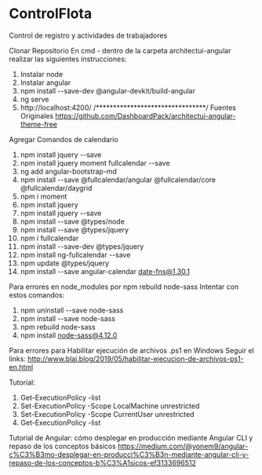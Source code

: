 # ControlFlota
Control de registro y actividades de trabajadores

Clonar Repositorio
En cmd - dentro de la carpeta architectui-angular realizar las siguientes instrucciones:
1) Instalar node 
2) Instalar angular  
3) npm install --save-dev @angular-devkit/build-angular
4) ng serve
5) http://localhost:4200/
/********************************/
Fuentes Originales
https://github.com/DashboardPack/architectui-angular-theme-free

Agregar Comandos de calendario
1) npm install jquery --save
2) npm install jquery moment fullcalendar --save
3) ng add angular-bootstrap-md
4) npm install --save @fullcalendar/angular @fullcalendar/core @fullcalendar/daygrid
5) npm i moment
6) npm install jquery
7) npm install jquery --save
8) npm install --save @types/node
10) npm install --save @types/jquery
11) npm i fullcalendar
12) npm install --save-dev @types/jquery
13) npm install ng-fullcalendar --save
14) npm update @types/jquery
15) npm install --save angular-calendar date-fns@1.30.1

Para errores en node_modules por npm rebuild node-sass
Intentar con estos comandos:
1) npm uninstall --save node-sass
2) npm install --save node-sass
3) npm rebuild node-sass
4) npm install node-sass@4.12.0


 Para errores para Habilitar ejecución de archivos .ps1 en Windows
 Seguir el links:
 http://www.blai.blog/2019/05/habilitar-ejecucion-de-archivos-ps1-en.html
 
 Tutorial:
 1) Get-ExecutionPolicy -list
 2) Set-ExecutionPolicy -Scope LocalMachine unrestricted
 3) Set-ExecutionPolicy -Scope CurrentUser unrestricted
 4) Get-ExecutionPolicy -list
 
 Tutorial de Angular: cómo desplegar en producción mediante Angular CLI y repaso de los conceptos básicos
https://medium.com/@yonem9/angular-c%C3%B3mo-desplegar-en-producci%C3%B3n-mediante-angular-cli-y-repaso-de-los-conceptos-b%C3%A1sicos-ef3133696512
